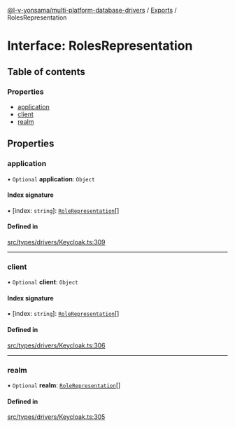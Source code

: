 [@l-v-yonsama/multi-platform-database-drivers](../README.md) / [Exports](../modules.md) / RolesRepresentation

# Interface: RolesRepresentation

## Table of contents

### Properties

- [application](RolesRepresentation.md#application)
- [client](RolesRepresentation.md#client)
- [realm](RolesRepresentation.md#realm)

## Properties

### application

• `Optional` **application**: `Object`

#### Index signature

▪ [index: `string`]: [`RoleRepresentation`](RoleRepresentation.md)[]

#### Defined in

[src/types/drivers/Keycloak.ts:309](https://github.com/l-v-yonsama/db-drivers/blob/2dbc968/src/types/drivers/Keycloak.ts#L309)

___

### client

• `Optional` **client**: `Object`

#### Index signature

▪ [index: `string`]: [`RoleRepresentation`](RoleRepresentation.md)[]

#### Defined in

[src/types/drivers/Keycloak.ts:306](https://github.com/l-v-yonsama/db-drivers/blob/2dbc968/src/types/drivers/Keycloak.ts#L306)

___

### realm

• `Optional` **realm**: [`RoleRepresentation`](RoleRepresentation.md)[]

#### Defined in

[src/types/drivers/Keycloak.ts:305](https://github.com/l-v-yonsama/db-drivers/blob/2dbc968/src/types/drivers/Keycloak.ts#L305)
